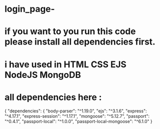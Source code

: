 # login_page-
# if you want to you run this code please install all dependencies first.
# i have used in HTML CSS EJS NodeJS MongoDB 
#  all dependencies here :

{
  "dependencies": {
    "body-parser": "^1.19.0",
    "ejs": "^3.1.6",
    "express": "^4.17.1",
    "express-session": "^1.17.1",
    "mongoose": "^5.12.7",
    "passport": "^0.4.1",
    "passport-local": "^1.0.0",
    "passport-local-mongoose": "^6.1.0"
  }

